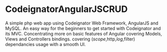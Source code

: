 # CodeignatorAngularJSCRUD
A simple php web app using Codeignator Web Framework, AngularJS and MySQL.
An easy way for the beginners to get started with Codeignator and its MVC.
Concentrating more on basic features of Angular covering Models, Views and Controllers bindings. covering ($scope,$http,$log,$filter) dependancies usage with a smooth UI.
